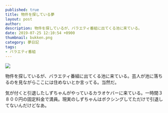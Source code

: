 ```yaml
---
published: true
title: 物件を探している夢
layout: post
author: 
description: 物件を探しているが、バラエティ番組に出てくる池に来ている。
date: 2019-07-25 12:10:54 +0900
thumbnail: bukken.png
category: 夢日記
tags:
- バラエティ番組
---
```


![]({{site.baseurl}}/assets/img/bukken.png)

物件を探しているが、バラエティ番組に出てくる池に来ている。芸人が池に落ちるのを見ながらここには住めないとか言ってる。当然だ。

気が付くと引退したしずちゃんがやっているカラオケバーに来ている。一時間３８００円の固定料金で満員。現実のしずちゃんはボクシングしてただけで引退してないんだけどなあ。
